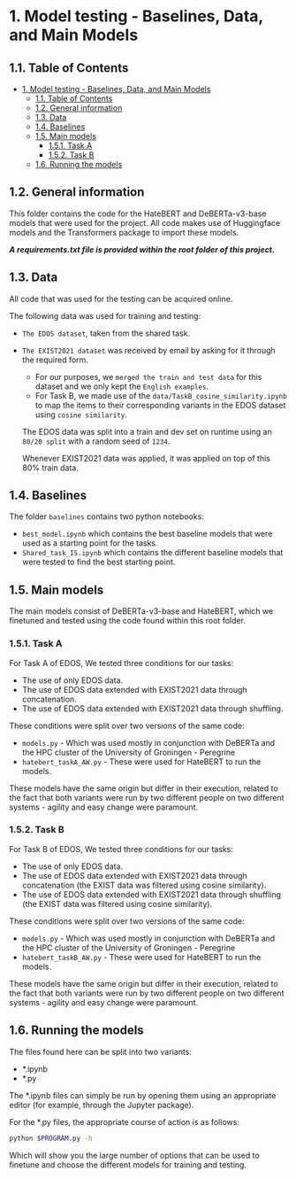 # 1. Model testing - Baselines, Data, and Main Models

## 1.1. Table of Contents
- [1. Model testing - Baselines, Data, and Main Models](#1-model-testing---baselines-data-and-main-models)
  - [1.1. Table of Contents](#11-table-of-contents)
  - [1.2. General information](#12-general-information)
  - [1.3. Data](#13-data)
  - [1.4. Baselines](#14-baselines)
  - [1.5. Main models](#15-main-models)
    - [1.5.1. Task A](#151-task-a)
    - [1.5.2. Task B](#152-task-b)
  - [1.6. Running the models](#16-running-the-models)


## 1.2. General information
This folder contains the code for the HateBERT and DeBERTa-v3-base models that were used for the project.
All code makes use of Huggingface models and the Transformers package to import these models.

***A requirements.txt file is provided within the root folder of this project.***

## 1.3. Data
All code that was used for the testing can be acquired online.

The following data was used for training and testing:
- `The EDOS dataset`, taken from the shared task.
- `The EXIST2021 dataset` was received by email by asking for it through the required form.
  - For our purposes, we `merged the train and test data` for this dataset and we only kept the `English examples`.
  - For Task B, we made use of the `data/TaskB_cosine_similarity.ipynb` to map the items to their corresponding variants in the EDOS dataset using `cosine similarity`.

  The EDOS data was split into a train and dev set on runtime using an `80/20 split` with a random seed of `1234`.

  Whenever EXIST2021 data was applied, it was applied on top of this 80% train data.

## 1.4. Baselines
The folder `baselines` contains two python notebooks:
- `best_model.ipynb` which contains the best baseline models that were used as a starting point for the tasks.
- `Shared_task_IS.ipynb` which contains the different baseline models that were tested to find the best starting point.

## 1.5. Main models
The main models consist of DeBERTa-v3-base and HateBERT, which we finetuned and tested using the code found within this root folder.

### 1.5.1. Task A
For Task A of EDOS, We tested three conditions for our tasks:
- The use of only EDOS data.
- The use of EDOS data extended with EXIST2021 data through concatenation.
- The use of EDOS data extended with EXIST2021 data through shuffling.

These conditions were split over two versions of the same code:

- `models.py` - Which was used mostly in conjunction with DeBERTa and the HPC cluster of the University of Groningen - Peregrine
- `hatebert_taskA_AW.py` - These were used for HateBERT to run the models.

These models have the same origin but differ in their execution, related to the fact that both variants were run by two different people on two different systems - agility and easy change were paramount.


### 1.5.2. Task B
For Task B of EDOS, We tested three conditions for our tasks:
- The use of only EDOS data.
- The use of EDOS data extended with EXIST2021 data through concatenation (the EXIST data was filtered using cosine similarity).
- The use of EDOS data extended with EXIST2021 data through shuffling (the EXIST data was filtered using cosine similarity).

These conditions were split over two versions of the same code:

- `models.py` - Which was used mostly in conjunction with DeBERTa and the HPC cluster of the University of Groningen - Peregrine
- `hatebert_taskB_AW.py` - These were used for HateBERT to run the models.

These models have the same origin but differ in their execution, related to the fact that both variants were run by two different people on two different systems - agility and easy change were paramount.


## 1.6. Running the models
The files found here can be split into two variants:
- *.ipynb
- *.py

The *.ipynb files can simply be run by opening them using an appropriate editor (for example, through the Jupyter package).

For the *.py files, the appropriate course of action is as follows:
```Bash
python $PROGRAM.py -h
```

Which will show you the large number of options that can be used to finetune and choose the different models for training and testing.
